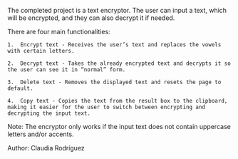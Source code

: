 The completed project is a text encryptor. The user can input a text, which will be encrypted, and they can also decrypt it if needed.


There are four main functionalities:

	1.	Encrypt text - Receives the user’s text and replaces the vowels with certain letters.
 
	2.	Decrypt text - Takes the already encrypted text and decrypts it so the user can see it in “normal” form.
 
	3.	Delete text - Removes the displayed text and resets the page to default.
 
	4.	Copy text - Copies the text from the result box to the clipboard, making it easier for the user to switch between encrypting and decrypting the input text.

Note: The encryptor only works if the input text does not contain uppercase letters and/or accents.

Author: Claudia Rodríguez
